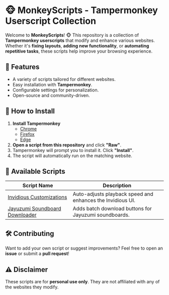 # 🐵 MonkeyScripts - Tampermonkey Userscript Collection

Welcome to **MonkeyScripts**! 🐵 This repository is a collection of **Tampermonkey userscripts** that modify and enhance various websites. Whether it's **fixing layouts**, **adding new functionality**, or **automating repetitive tasks**, these scripts help improve your browsing experience.

## 🚀 Features

- A variety of scripts tailored for different websites.
- Easy installation with **Tampermonkey**.
- Configurable settings for personalization.
- Open-source and community-driven.

## 📜 How to Install

1. **Install Tampermonkey**
   - [Chrome](https://chrome.google.com/webstore/detail/tampermonkey/dhdgffkkebhmkfjojejmpbldmpobfkfo)
   - [Firefox](https://addons.mozilla.org/en-US/firefox/addon/tampermonkey/)
   - [Edge](https://microsoftedge.microsoft.com/addons/detail/tampermonkey/)
2. **Open a script from this repository** and click **"Raw"**.
3. Tampermonkey will prompt you to install it. Click **"Install"**.
4. The script will automatically run on the matching website.

## 📂 Available Scripts

| Script Name                                                                        | Description                                                |
| ---------------------------------------------------------------------------------- | ---------------------------------------------------------- |
| [Invidious Customizations](./scripts/InvidiousCustomizations/README.md)            | Auto-adjusts playback speed and enhances the Invidious UI. |
| [Jayuzumi Soundboard Downloader](./scripts/JayuzumiSoundboardDownloader/README.md) | Adds batch download buttons for Jayuzumi soundboards.      |

## 🛠 Contributing

Want to add your own script or suggest improvements? Feel free to open an **issue** or submit a **pull request**!

## ⚠️ Disclaimer

These scripts are for **personal use only**. They are not affiliated with any of the websites they modify.
